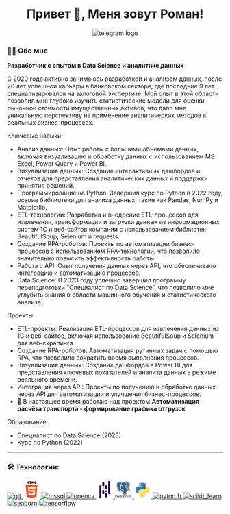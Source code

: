 <h1 align="center">Привет 👋, Меня зовут Роман!</h1>
<div align="center">
  <a href="https://t.me/gribanovrm" target="_blank">
    <img src="https://img.shields.io/static/v1?message=Telegram&logo=telegram&label=&color=2CA5E0&logoColor=white&labelColor=&style=for-the-badge" height="25" alt="telegram logo"  />
  </a>
</div>
<h3 align="left">👩‍💻  Обо мне</h3>

**Разработчик с опытом в Data Science и аналитике данных**

С 2020 года активно занимаюсь разработкой и анализом данных, после 20 лет успешной карьеры в банковском секторе, где последние 9 лет специализировался на залоговой экспертизе. Мой опыт в этой области позволил мне глубоко изучить статистические модели для оценки рыночной стоимости имущественных активов, что дало мне уникальную перспективу на применение аналитических методов в реальных бизнес-процессах.

Ключевые навыки:
- Анализ данных: Опыт работы с большими объемами данных, включая визуализацию и обработку данных с использованием MS Excel, Power Query и Power BI.
- Визуализация данных: Создание интерактивных дашбордов и отчетов для представления аналитических данных и поддержки принятия решений.
- Программирование на Python: Завершил курс по Python в 2022 году, освоив библиотеки для анализа данных, такие как Pandas, NumPy и Matplotlib.
- ETL-технологии: Разработка и внедрение ETL-процессов для извлечения, трансформации и загрузки данных из информационных систем 1С и веб-сайтов компании с использованием библиотек BeautifulSoup, Selenium и requests.
- Создание RPA-роботов: Проекты по автоматизации бизнес-процессов с использованием RPA-технологий, что позволило значительно повысить эффективность работы.
- Работа с API: Опыт получения данных через API, что обеспечивало интеграцию и автоматизацию процессов.
- Data Science: В 2023 году успешно завершил программу переподготовки "Специалист по Data Science", что позволило мне углубить знания в области машинного обучения и статистического анализа.
  
Проекты:
- ETL-проекты: Реализация ETL-процессов для извлечения данных из 1С и веб-сайтов, включая использование BeautifulSoup и Selenium для веб-скрапинга.
- Создание RPA-роботов: Автоматизация рутинных задач с помощью RPA, что позволило сократить время выполнения процессов.
- Визуализация данных: Создание дашбордов в Power BI для представления ключевых показателей и анализа данных в режиме реального времени.
- Интеграция через API: Проекты по получению и обработке данных через API для автоматизации и улучшения бизнес-процессов.
- 🔭 В настоящее время работаю над проектом **Автоматизация расчёта транспорта - формирование графика отгрузок**

Образование:
- Специалист по Data Science (2023)
- Курс по Python (2022)



___
<h3 align="left">🛠 Технологии:</h3>
<p align="left"> <a href="https://git-scm.com/" target="_blank" rel="noreferrer"> <img src="https://www.vectorlogo.zone/logos/git-scm/git-scm-icon.svg" alt="git" width="40" height="40"/> </a> <a href="https://www.w3.org/html/" target="_blank" rel="noreferrer"> <img src="https://raw.githubusercontent.com/devicons/devicon/master/icons/html5/html5-original-wordmark.svg" alt="html5" width="40" height="40"/> </a> <a href="https://www.microsoft.com/en-us/sql-server" target="_blank" rel="noreferrer"> <img src="https://www.svgrepo.com/show/303229/microsoft-sql-server-logo.svg" alt="mssql" width="40" height="40"/> </a> <a href="https://opencv.org/" target="_blank" rel="noreferrer"> <img src="https://www.vectorlogo.zone/logos/opencv/opencv-icon.svg" alt="opencv" width="40" height="40"/> </a> <a href="https://pandas.pydata.org/" target="_blank" rel="noreferrer"> <img src="https://raw.githubusercontent.com/devicons/devicon/2ae2a900d2f041da66e950e4d48052658d850630/icons/pandas/pandas-original.svg" alt="pandas" width="40" height="40"/> </a> <a href="https://www.postgresql.org" target="_blank" rel="noreferrer"> <img src="https://raw.githubusercontent.com/devicons/devicon/master/icons/postgresql/postgresql-original-wordmark.svg" alt="postgresql" width="40" height="40"/> </a> <a href="https://www.python.org" target="_blank" rel="noreferrer"> <img src="https://raw.githubusercontent.com/devicons/devicon/master/icons/python/python-original.svg" alt="python" width="40" height="40"/> </a> <a href="https://pytorch.org/" target="_blank" rel="noreferrer"> <img src="https://www.vectorlogo.zone/logos/pytorch/pytorch-icon.svg" alt="pytorch" width="40" height="40"/> </a> <a href="https://scikit-learn.org/" target="_blank" rel="noreferrer"> <img src="https://upload.wikimedia.org/wikipedia/commons/0/05/Scikit_learn_logo_small.svg" alt="scikit_learn" width="40" height="40"/> </a> <a href="https://seaborn.pydata.org/" target="_blank" rel="noreferrer"> <img src="https://seaborn.pydata.org/_images/logo-mark-lightbg.svg" alt="seaborn" width="40" height="40"/> </a> <a href="https://www.tensorflow.org" target="_blank" rel="noreferrer"> <img src="https://www.vectorlogo.zone/logos/tensorflow/tensorflow-icon.svg" alt="tensorflow" width="40" height="40"/> </a> </p>

